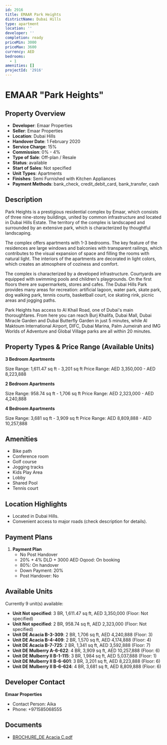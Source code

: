 ```yaml
---
id: 2916
title: EMAAR Park Heights
districtName: Dubai Hills
type: apartment
location: ''
developer: ''
completion: ready
priceMin: 3000
priceMax: 3600
currency: AED
bedrooms:
  - 1
amenities: []
projectId: '2916'
---
```


# EMAAR "Park Heights"

## Property Overview
- **Developer**: Emaar Properties
- **Seller**: Emaar Properties
- **Location**: Dubai Hills
- **Handover Date**: 1 February 2020
- **Service Charge**: 15%
- **Commission**: 0% - 4%
- **Type of Sale**: Off-plan / Resale
- **Status**: available
- **Start of Sales**: Not specified
- **Unit Types**: Apartments
- **Finishes**: Semi Furnished with Kitchen Appliances
- **Payment Methods**: bank_check, credit_debit_card, bank_transfer, cash

## Description
Park Heights is a prestigious residential complex by Emaar, which consists of three nine-storey buildings, united by common infrastructure and located in Dubai Hills Estate. The territory of the complex is landscaped and surrounded by an extensive park, which is characterized by thoughtful landscaping.

 The complex offers apartments with 1-3 bedrooms. The key feature of the residences are large windows and balconies with transparent railings, which contributes to the visual expansion of space and filling the rooms with natural light. The interiors of the apartments are decorated in light colors, which creates an atmosphere of coziness and comfort.

 The complex is characterized by a developed infrastructure. Courtyards are equipped with swimming pools and children's playgrounds. On the first floors there are supermarkets, stores and cafes. The Dubai Hills Park provides many areas for recreation: artificial lagoon, water park, skate park, dog walking park, tennis courts, basketball court, ice skating rink, picnic areas and jogging paths. 

 Park Heights has access to Al Khail Road, one of Dubai's main thoroughfares. From here you can reach Burj Khalifa, Dubai Mall, Dubai Miracle Garden and Dubai Butterfly Garden in just 5 minutes, while Al Maktoum International Airport, DIFC, Dubai Marina, Palm Jumeirah and IMG Worlds of Adventure and Global Village parks are all within 20 minutes.

## Property Types & Price Range (Available Units)
**3 Bedroom Apartments**

Size Range: 1,611.47 sq ft - 3,201 sq ft
Price Range: AED 3,350,000 - AED 8,223,888

**2 Bedroom Apartments**

Size Range: 958.74 sq ft - 1,706 sq ft
Price Range: AED 2,323,000 - AED 4,240,888

**4 Bedroom Apartments**

Size Range: 3,681 sq ft - 3,909 sq ft
Price Range: AED 8,809,888 - AED 10,257,888

## Amenities
- Bike path
- Conference room
- Golf course
- Jogging tracks
- Kids Play Area
- Lobby
- Shared Pool
- Tennis court

## Location Highlights
- Located in Dubai Hills.
- Convenient access to major roads (check description for details).

## Payment Plans
1. **Payment Plan**
   - No Post Handover
   - 20% + 4% DLD + 3000 AED Oqood: On booking
   - 80%: On handover
   - Down Payment: 20%
   - Post Handover: No

## Available Units
Currently 9 unit(s) available:
- **Unit Not specified**: 3 BR, 1,611.47 sq ft, AED 3,350,000 (Floor: Not specified)
- **Unit Not specified**: 2 BR, 958.74 sq ft, AED 2,323,000 (Floor: Not specified)
- **Unit DE Acacia B-3-309**: 2 BR, 1,706 sq ft, AED 4,240,888 (Floor: 3)
- **Unit DE Acacia B-4-409**: 2 BR, 1,570 sq ft, AED 4,174,888 (Floor: 4)
- **Unit DE Acacia B-7-725**: 2 BR, 1,341 sq ft, AED 3,592,888 (Floor: 7)
- **Unit DE Mulberry A-6-622**: 4 BR, 3,909 sq ft, AED 10,257,888 (Floor: 6)
- **Unit DE Mulberry II B-1-115**: 3 BR, 1,984 sq ft, AED 5,037,888 (Floor: 1)
- **Unit DE Mulberry II B-6-601**: 3 BR, 3,201 sq ft, AED 8,223,888 (Floor: 6)
- **Unit DE Mulberry II B-6-624**: 4 BR, 3,681 sq ft, AED 8,809,888 (Floor: 6)

## Developer Contact
**Emaar Properties**
- Contact Person: Aika
- Phone: +971585068555

## Documents
- [BROCHURE_DE Acacia C.pdf](https://cdn.geniemap.net/2024/08/29/nYQZRv0KYfMZXyB31qkeGGIK1iV8xWEpGVTHaiUq.pdf)
